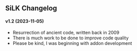 ## SiLK Changelog

#### v1.2 (2023-11-05)

- Resurrection of ancient code, written back in 2009
- There is much work to be done to improve code quality
- Please be kind, I was beginning with addon development

